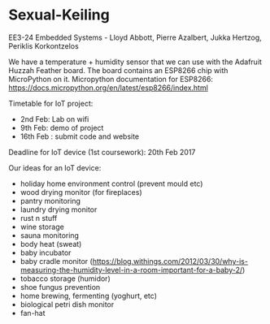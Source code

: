 # Sexual-Keiling
EE3-24 Embedded Systems - Lloyd Abbott, Pierre Azalbert, Jukka Hertzog, Periklis Korkontzelos

We have a temperature + humidity sensor that we can use with the Adafruit Huzzah Feather board.
The board contains an ESP8266 chip with MicroPython on it.
Micropython documentation for ESP8266: https://docs.micropython.org/en/latest/esp8266/index.html

Timetable for IoT project:
- 2nd Feb: Lab on wifi
- 9th Feb: demo of project
- 16th Feb : submit code and website

Deadline for IoT device (1st coursework): 20th Feb 2017

Our ideas for an IoT device:
- holiday home environment control (prevent mould etc)
- wood drying monitor (for fireplaces)
- pantry monitoring
- laundry drying monitor
- rust n stuff
- wine storage
- sauna monitoring
- body heat (sweat)
- baby incubator
- baby cradle monitor (https://blog.withings.com/2012/03/30/why-is-measuring-the-humidity-level-in-a-room-important-for-a-baby-2/)
- tobacco storage (humidor)
- shoe fungus prevention
- home brewing, fermenting (yoghurt, etc)
- biological petri dish monitor
- fan-hat

